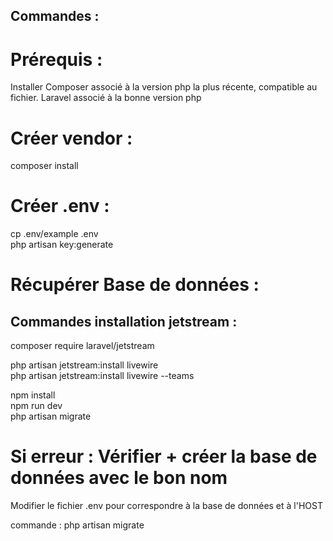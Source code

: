 ## Commandes : 

# Prérequis : 
Installer Composer associé à la version php la plus récente, compatible au fichier.
Laravel associé à la bonne version php


# Créer vendor  : 

composer install

# Créer .env : 
cp .env/example .env <br>
php artisan key:generate


# Récupérer Base de données :

## Commandes installation jetstream : 

composer require laravel/jetstream <br>

php artisan jetstream:install livewire <br>
php artisan jetstream:install livewire --teams <br>

npm install <br>
npm run dev <br>
php artisan migrate <br>


# Si erreur : Vérifier + créer la base de données avec le bon nom
Modifier le fichier .env pour correspondre à la base de données et à l'HOST <br>

commande : php artisan migrate 

